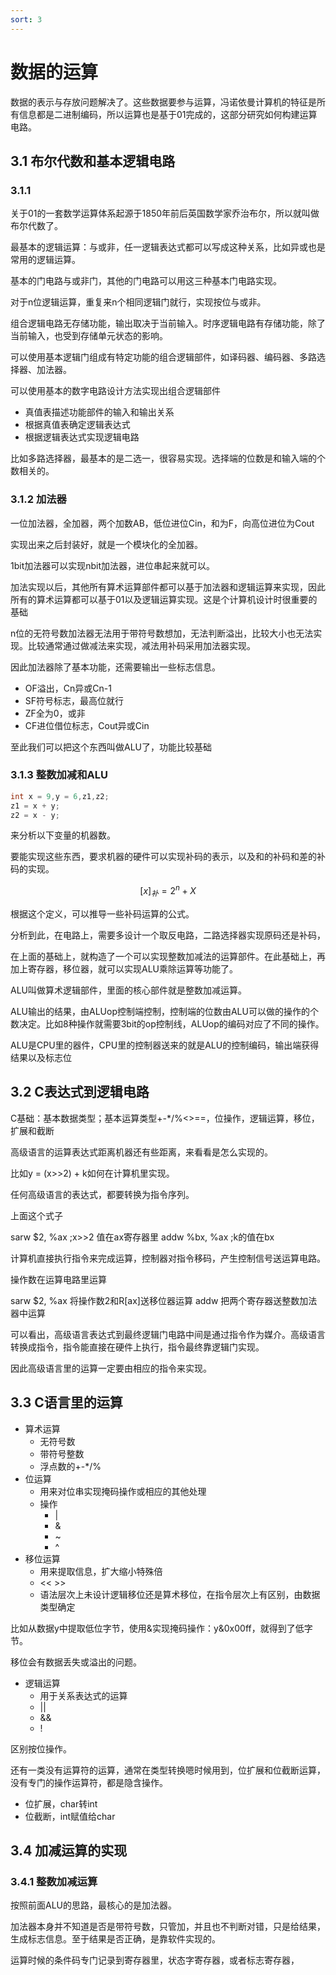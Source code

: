 ```yaml
---
sort: 3
---
```

# 数据的运算

数据的表示与存放问题解决了。这些数据要参与运算，冯诺依曼计算机的特征是所有信息都是二进制编码，所以运算也是基于01完成的，这部分研究如何构建运算电路。

## 3.1 布尔代数和基本逻辑电路

### 3.1.1

关于01的一套数学运算体系起源于1850年前后英国数学家乔治布尔，所以就叫做布尔代数了。

最基本的逻辑运算：与或非，任一逻辑表达式都可以写成这种关系，比如异或也是常用的逻辑运算。

基本的门电路与或非门，其他的门电路可以用这三种基本门电路实现。

对于n位逻辑运算，重复来n个相同逻辑门就行，实现按位与或非。

组合逻辑电路无存储功能，输出取决于当前输入。时序逻辑电路有存储功能，除了当前输入，也受到存储单元状态的影响。

可以使用基本逻辑门组成有特定功能的组合逻辑部件，如译码器、编码器、多路选择器、加法器。

可以使用基本的数字电路设计方法实现出组合逻辑部件
- 真值表描述功能部件的输入和输出关系
- 根据真值表确定逻辑表达式
- 根据逻辑表达式实现逻辑电路

比如多路选择器，最基本的是二选一，很容易实现。选择端的位数是和输入端的个数相关的。


### 3.1.2 加法器

一位加法器，全加器，两个加数AB，低位进位Cin，和为F，向高位进位为Cout

实现出来之后封装好，就是一个模块化的全加器。

1bit加法器可以实现nbit加法器，进位串起来就可以。

加法实现以后，其他所有算术运算部件都可以基于加法器和逻辑运算来实现，因此所有的算术运算都可以基于01以及逻辑运算实现。这是个计算机设计时很重要的基础

n位的无符号数加法器无法用于带符号数想加，无法判断溢出，比较大小也无法实现。比较通常通过做减法来实现，减法用补码采用加法器实现。

因此加法器除了基本功能，还需要输出一些标志信息。
- OF溢出，Cn异或Cn-1
- SF符号标志，最高位就行
- ZF全为0，或非
- CF进位借位标志，Cout异或Cin

至此我们可以把这个东西叫做ALU了，功能比较基础

### 3.1.3 整数加减和ALU

```c
int x = 9,y = 6,z1,z2;
z1 = x + y;
z2 = x - y;
```

来分析以下变量的机器数。

要能实现这些东西，要求机器的硬件可以实现补码的表示，以及和的补码和差的补码的实现。

$$ [x]_{补} = 2^n + X $$

根据这个定义，可以推导一些补码运算的公式。

分析到此，在电路上，需要多设计一个取反电路，二路选择器实现原码还是补码，

在上面的基础上，就构造了一个可以实现整数加减法的运算部件。在此基础上，再加上寄存器，移位器，就可以实现ALU乘除运算等功能了。

ALU叫做算术逻辑部件，里面的核心部件就是整数加减运算。

ALU输出的结果，由ALUop控制端控制，控制端的位数由ALU可以做的操作的个数决定。比如8种操作就需要3bit的op控制线，ALUop的编码对应了不同的操作。

ALU是CPU里的器件，CPU里的控制器送来的就是ALU的控制编码，输出端获得结果以及标志位

## 3.2 C表达式到逻辑电路

C基础：基本数据类型；基本运算类型+-*/%<>==，位操作，逻辑运算，移位，扩展和截断

高级语言的运算表达式距离机器还有些距离，来看看是怎么实现的。

比如y = (x>>2) + k如何在计算机里实现。

任何高级语言的表达式，都要转换为指令序列。

上面这个式子

sarw $2, %ax   ;x>>2 值在ax寄存器里
addw %bx, %ax  ;k的值在bx

计算机直接执行指令来完成运算，控制器对指令移码，产生控制信号送运算电路。

操作数在运算电路里运算

sarw $2, %ax 将操作数2和R[ax]送移位器运算
addw 把两个寄存器送整数加法器中运算

可以看出，高级语言表达式到最终逻辑门电路中间是通过指令作为媒介。高级语言转换成指令，指令能直接在硬件上执行，指令最终靠逻辑门实现。

因此高级语言里的运算一定要由相应的指令来实现。

## 3.3 C语言里的运算

- 算术运算
  - 无符号数
  - 带符号整数
  - 浮点数的+-*/%
- 位运算
  - 用来对位串实现掩码操作或相应的其他处理
  - 操作
    - |
    - &
    - ~
    - ^
- 移位运算
  - 用来提取信息，扩大缩小特殊倍
  - <<  >>
  - 语法层次上未设计逻辑移位还是算术移位，在指令层次上有区别，由数据类型确定

比如从数据y中提取低位字节，使用&实现掩码操作：y&0x00ff，就得到了低字节。

移位会有数据丢失或溢出的问题。

- 逻辑运算
  - 用于关系表达式的运算
  - ||
  - &&
  - !

区别按位操作。

还有一类没有运算符的运算，通常在类型转换嗯时候用到，位扩展和位截断运算，没有专门的操作运算符，都是隐含操作。
- 位扩展，char转int
- 位截断，int赋值给char

## 3.4 加减运算的实现

### 3.4.1 整数加减运算

按照前面ALU的思路，最核心的是加法器。

加法器本身并不知道是否是带符号数，只管加，并且也不判断对错，只是给结果，生成标志信息。至于结果是否正确，是靠软件实现的。

运算时候的条件码专门记录到寄存器里，状态字寄存器，或者标志寄存器，



